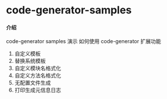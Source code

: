 # code-generator-samples

#### 介绍
code-generator samples 
演示 如何使用 code-generator 扩展功能
1. 自定义模板
2. 替换系统模板
3. 自定义模块名格式化
4. 自定义方法名格式化
5. 无配置文件生成
6. 打印生成元信息日志